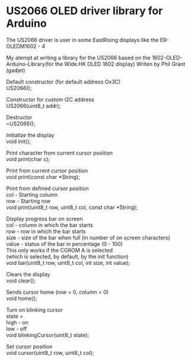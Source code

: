 US2066 OLED driver library for Arduino
=========================
The US2066 driver is user in some EastRising displays like the ER-OLEDM1602 - 4

My atempt at writing a library for the US2066 based on the 1602-OLED-Arduino-Library(for the Wide.HK OLED 1602 display) Writen by Phil Grant (gadjet)



Default constructor (for default address Ox3C)  
    US2066();
    
Constructor for custom I2C address  
    US2066(uint8_t addr);
    
Destructor  
		~US2066();
    
Initialize the display  
		void init();

Print character from current cursor position  
    void print(char c);
    
Print from current cursor position  
    void print(const char *String);

Print from defined cursor position  
  col - Starting column  
  row - Starting row  
		void print(uint8_t row, uint8_t col, const char *String);
   
Display progress bar on screen  
  col - column in which the bar starts  
  row - row in which the bar starts  
  size - size of the bar when full (in number of on screen characters)  
  value - status of the bar in percentage (0 - 100)  
  This only works if the CGROM A is selected  
  (which is selected, by default, by the init function)  
		void bar(uint8_t row, uint8_t col, int size, int value);  
   
Clears the display  
		void clear();
   
Sends cursor home (row = 0, column = 0)  
    void home();
    
Turn on blinking cursor  
  state =    
  high - on  
  low  - off  
    void blinkingCursor(uint8_t state);
    
Set cursor position  
		void cursor(uint8_t row, uint8_t col);
